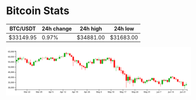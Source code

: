 # Bitcoin Stats

BTC/USDT|24h change|24h high|24h low|
|---|---|---|---|
|$33149.95|0.97%|$34881.00|$31683.00|

<img src="./chart.svg">
